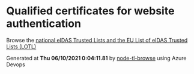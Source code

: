 # Qualified certificates for website authentication 
 Browse the [national eIDAS Trusted Lists and the EU List of eIDAS Trusted Lists (LOTL)](https://webgate.ec.europa.eu/tl-browser/#/) 
 
 
Generated at **Thu 06/10/2021  0:04:11.81** by [node-tl-browse](https://github.com/ymedlop/node-tl-browser) using Azure Devops 

